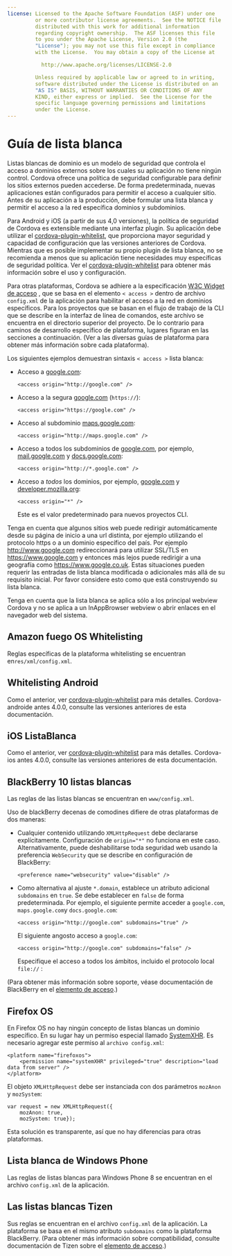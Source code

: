 ```yaml
---
license: Licensed to the Apache Software Foundation (ASF) under one
         or more contributor license agreements.  See the NOTICE file
         distributed with this work for additional information
         regarding copyright ownership.  The ASF licenses this file
         to you under the Apache License, Version 2.0 (the
         "License"); you may not use this file except in compliance
         with the License.  You may obtain a copy of the License at

           http://www.apache.org/licenses/LICENSE-2.0

         Unless required by applicable law or agreed to in writing,
         software distributed under the License is distributed on an
         "AS IS" BASIS, WITHOUT WARRANTIES OR CONDITIONS OF ANY
         KIND, either express or implied.  See the License for the
         specific language governing permissions and limitations
         under the License.
---
```


# Guía de lista blanca

Listas blancas de dominio es un modelo de seguridad que controla el acceso a dominios externos sobre los cuales su aplicación no tiene ningún control. Cordova ofrece una política de seguridad configurable para definir los sitios externos pueden accederse. De forma predeterminada, nuevas aplicaciones están configurados para permitir el acceso a cualquier sitio. Antes de su aplicación a la producción, debe formular una lista blanca y permitir el acceso a la red específica dominios y subdominios.

Para Android y iOS (a partir de sus 4,0 versiones), la política de seguridad de Cordova es extensible mediante una interfaz plugin. Su aplicación debe utilizar el [cordova-plugin-whitelist][1], que proporciona mayor seguridad y capacidad de configuración que las versiones anteriores de Cordova. Mientras que es posible implementar su propio plugin de lista blanca, no se recomienda a menos que su aplicación tiene necesidades muy específicas de seguridad política. Ver el [cordova-plugin-whitelist][1] para obtener más información sobre el uso y configuración.

 [1]: https://github.com/apache/cordova-plugin-whitelist

Para otras plataformas, Cordova se adhiere a la especificación [W3C Widget de acceso][2] , que se basa en el elemento `< access >` dentro de archivo `config.xml` de la aplicación para habilitar el acceso a la red en dominios específicos. Para los proyectos que se basan en el flujo de trabajo de la CLI que se describe en la interfaz de línea de comandos, este archivo se encuentra en el directorio superior del proyecto. De lo contrario para caminos de desarrollo específico de plataforma, lugares figuran en las secciones a continuación. (Ver a las diversas guías de plataforma para obtener más información sobre cada plataforma).

 [2]: http://www.w3.org/TR/widgets-access/

Los siguientes ejemplos demuestran sintaxis `< access >` lista blanca:

*   Acceso a [google.com][3]:
    
        <access origin="http://google.com" />
        

*   Acceso a la segura [google.com][4] (`https://`):
    
        <access origin="https://google.com" />
        

*   Acceso al subdominio [maps.google.com][5]:
    
        <access origin="http://maps.google.com" />
        

*   Acceso a todos los subdominios de [google.com][3], por ejemplo, [mail.google.com][6] y [docs.google.com][7]:
    
        <access origin="http://*.google.com" />
        

*   Acceso a *todos* los dominios, por ejemplo, [google.com][3] y [developer.mozilla.org][8]:
    
        <access origin="*" />
        
    
    Este es el valor predeterminado para nuevos proyectos CLI.

 [3]: http://google.com
 [4]: https://google.com
 [5]: http://maps.google.com
 [6]: http://mail.google.com
 [7]: http://docs.google.com
 [8]: http://developer.mozilla.org

Tenga en cuenta que algunos sitios web puede redirigir automáticamente desde su página de inicio a una url distinta, por ejemplo utilizando el protocolo https o a un dominio específico del país. Por ejemplo http://www.google.com redireccionará para utilizar SSL/TLS en https://www.google.com y entonces más lejos puede redirigir a una geografía como https://www.google.co.uk. Estas situaciones pueden requerir las entradas de lista blanca modificada o adicionales más allá de su requisito inicial. Por favor considere esto como que está construyendo su lista blanca.

Tenga en cuenta que la lista blanca se aplica sólo a los principal webview Cordova y no se aplica a un InAppBrowser webview o abrir enlaces en el navegador web del sistema.

## Amazon fuego OS Whitelisting

Reglas específicas de la plataforma whitelisting se encuentran en`res/xml/config.xml`.

## Whitelisting Android

Como el anterior, ver [cordova-plugin-whitelist][1] para más detalles. Cordova-androide antes 4.0.0, consulte las versiones anteriores de esta documentación.

## iOS ListaBlanca

Como el anterior, ver [cordova-plugin-whitelist][1] para más detalles. Cordova-ios antes 4.0.0, consulte las versiones anteriores de esta documentación.

## BlackBerry 10 listas blancas

Las reglas de las listas blancas se encuentran en `www/config.xml`.

Uso de blackBerry decenas de comodines difiere de otras plataformas de dos maneras:

*   Cualquier contenido utilizando `XMLHttpRequest` debe declararse explícitamente. Configuración de `origin="*"` no funciona en este caso. Alternativamente, puede deshabilitarse toda seguridad web usando la preferencia `WebSecurity` que se describe en configuración de BlackBerry:
    
        <preference name="websecurity" value="disable" />
        

*   Como alternativa al ajuste `*.domain`, establece un atributo adicional `subdomains` en `true`. Se debe establecer en `false` de forma predeterminada. Por ejemplo, el siguiente permite acceder a `google.com`, `maps.google.com`y `docs.google.com`:
    
        <access origin="http://google.com" subdomains="true" />
        
    
    El siguiente angosto acceso a `google.com`:
    
        <access origin="http://google.com" subdomains="false" />
        
    
    Especifique el acceso a todos los ámbitos, incluido el protocolo local `file://` :
    
    <access origin="*" subdomains="true" />

(Para obtener más información sobre soporte, véase documentación de BlackBerry en el [elemento de acceso][9].)

 [9]: https://developer.blackberry.com/html5/documentation/ww_developing/Access_element_834677_11.html

## Firefox OS

En Firefox OS no hay ningún concepto de listas blancas un dominio específico. En su lugar hay un permiso especial llamado [SystemXHR][10]. Es necesario agregar este permiso al `archivo config.xml`:

 [10]: https://developer.mozilla.org/en-US/docs/Web/API/XMLHttpRequest#Permissions

    <platform name="firefoxos">
        <permission name="systemXHR" privileged="true" description="load data from server" />
    </platform>
    

El objeto `XMLHttpRequest` debe ser instanciada con dos parámetros `mozAnon` y `mozSystem`:

    var request = new XMLHttpRequest({
        mozAnon: true,
        mozSystem: true});
    

Esta solución es transparente, así que no hay diferencias para otras plataformas.

## Lista blanca de Windows Phone

Las reglas de listas blancas para Windows Phone 8 se encuentran en el archivo `config.xml` de la aplicación.

## Las listas blancas Tizen

Sus reglas se encuentran en el archivo `config.xml` de la aplicación. La plataforma se basa en el mismo atributo `subdomains` como la plataforma BlackBerry. (Para obtener más información sobre compatibilidad, consulte documentación de Tizen sobre el [elemento de acceso][11].)

 [11]: https://developer.tizen.org/help/index.jsp?topic=%2Forg.tizen.web.appprogramming%2Fhtml%2Fide_sdk_tools%2Fconfig_editor_w3celements.htm